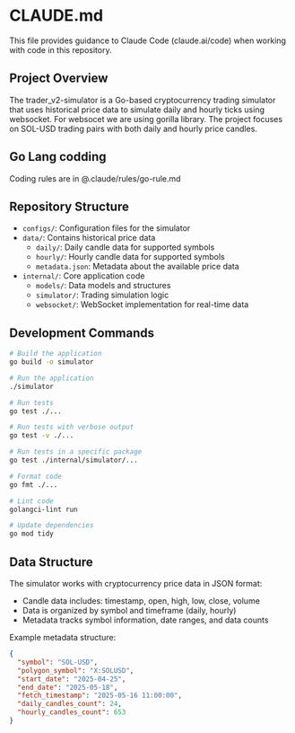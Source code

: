 # CLAUDE.md

This file provides guidance to Claude Code (claude.ai/code) when working with code in this repository.

## Project Overview

The trader_v2-simulator is a Go-based cryptocurrency trading simulator that uses historical price data to simulate daily and hourly ticks using websocket.
For websocet we are using gorilla library.
The project focuses on SOL-USD trading pairs with both daily and hourly price candles.

## Go Lang codding

Coding rules are in @.claude/rules/go-rule.md

## Repository Structure

- `configs/`: Configuration files for the simulator
- `data/`: Contains historical price data
  - `daily/`: Daily candle data for supported symbols
  - `hourly/`: Hourly candle data for supported symbols
  - `metadata.json`: Metadata about the available price data
- `internal/`: Core application code
  - `models/`: Data models and structures
  - `simulator/`: Trading simulation logic
  - `websocket/`: WebSocket implementation for real-time data

## Development Commands

```bash
# Build the application
go build -o simulator

# Run the application
./simulator

# Run tests
go test ./...

# Run tests with verbose output
go test -v ./...

# Run tests in a specific package
go test ./internal/simulator/...

# Format code
go fmt ./...

# Lint code
golangci-lint run

# Update dependencies
go mod tidy
```

## Data Structure

The simulator works with cryptocurrency price data in JSON format:

- Candle data includes: timestamp, open, high, low, close, volume
- Data is organized by symbol and timeframe (daily, hourly)
- Metadata tracks symbol information, date ranges, and data counts

Example metadata structure:

```json
{
  "symbol": "SOL-USD",
  "polygon_symbol": "X:SOLUSD",
  "start_date": "2025-04-25",
  "end_date": "2025-05-18",
  "fetch_timestamp": "2025-05-16 11:00:00",
  "daily_candles_count": 24,
  "hourly_candles_count": 653
}
```
